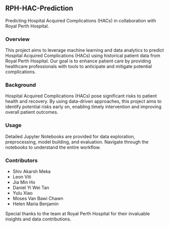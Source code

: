 ## RPH-HAC-Prediction
Predicting Hospital Acquired Complications (HACs) in collaboration with Royal Perth Hospital.

### Overview
This project aims to leverage machine learning and data analytics to predict Hospital Acquired Complications (HACs) using historical patient data from Royal Perth Hospital. Our goal is to enhance patient care by providing healthcare professionals with tools to anticipate and mitigate potential complications.

### Background
Hospital Acquired Complications (HACs) pose significant risks to patient health and recovery. By using data-driven approaches, this project aims to identify potential risks early on, enabling timely intervention and improving overall patient outcomes.

### Usage
Detailed Jupyter Notebooks are provided for data exploration, preprocessing, model building, and evaluation. Navigate through the notebooks to understand the entire workflow.

### Contributors
- Shiv Akarsh Meka
- Leon Viti
- Jia Min Ho
- Daniel Yi Wei Tan
- Yulu Xiao
- Moses Van Bawi Chawn
- Helen Maria Benjamin

Special thanks to the team at Royal Perth Hospital for their invaluable insights and data contributions.

